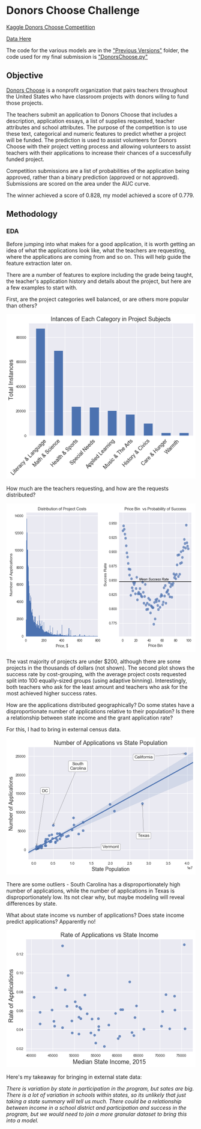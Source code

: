 # Donors Choose Challenge

[Kaggle Donors Choose Competition](https://www.kaggle.com/c/donorschoose-application-screening)

[Data Here](https://www.kaggle.com/c/donorschoose-application-screening/data)

The code for the various models are in the ["Previous Versions"]() folder, the code used for my final submission is
["DonorsChoose.py"]()

## Objective

[Donors Choose](https://www.donorschoose.org/about) is a nonprofit organization that pairs teachers throughout the United States who have classroom projects with donors wiling to fund those projects.

The teachers submit an application to Donors Choose that includes a description, application essays, a list of supplies requested, teacher attributes and school attributes. The purpose of the competition is to use these text, categorical and numeric features to predict whether a project will be funded. The prediction is used to assist volunteers for Donors Choose with their project vetting process and allowing volunteers to assist teachers with their applications to increase their chances of a successfully funded project.

Competition submissions are a list of probabilities of the application being approved, rather than a binary prediction (approved or not approved). Submissions are scored on the area under the AUC curve.

The winner achieved a score of 0.828, my model achieved a score of 0.779.

## Methodology

### EDA

Before jumping into what makes for a good application, it is worth getting an idea of what the applications look like, what the teachers are requesting, where the applications are coming from and so on. This will help guide the feature extraction later on.

There are a number of features to explore  including the grade being taught, the teacher's application history and details about the project, but here are a few examples to start with.

First, are the project categories well balanced, or are others more popular than others?

<p align="center">
  <img width="514" height="439" src="https://github.com/dheinicke1/DonorsChoose/blob/master/files/Category_Instances.png">
</p>

How much are the teachers requesting, and how are the requests distributed?

<p align="center">
  <img width="576" height="396" src="https://github.com/dheinicke1/DonorsChoose/blob/master/files/ProjectCosts.png">
</p>

The vast majority of projects are under $200, although there are some projects in the thousands of dollars (not shown). The second plot shows the success rate by cost-grouping, with the average project costs requested split into 100 equally-sized groups (using adaptive binning). Interestingly, both teachers who ask for the least amount and teachers who ask for the most achieved higher success rates.

How are the applications distributed geographically? Do some states have a disproportionate number of applications relative to their population? Is there a relationship between state income and the grant application rate?

For this, I had to bring in external census data.

<p align="center">
  <img width="513" height="365" src="https://github.com/dheinicke1/DonorsChoose/blob/master/files/population_vs_applications.png">
</p>

There are some outliers - South Carolina has a disproportionately high number of applications, while the number of applications in Texas is disproportionately low. Its not clear why, but maybe modeling will reveal differences by state.

What about state income vs number of applications? Does state income predict applications? Apparently no!

<p align="center">
  <img width="506" height="366" src="https://github.com/dheinicke1/DonorsChoose/blob/master/files/income_vs_application.png">
</p>

Here's my takeaway for bringing in external state data:

*There is variation by state in participation in the program, but sates are big. There is a lot of variation in schools within states, so its unlikely that just taking a state summary will tell us much. There could be a relationship between income in a school district and participation and success in the program, but we would need to join a more granular dataset to bring this into a model.*

